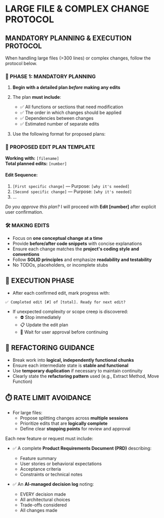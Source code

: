 # LARGE FILE & COMPLEX CHANGE PROTOCOL

## MANDATORY PLANNING & EXECUTION PROTOCOL

When handling large files (>300 lines) or complex changes, follow the protocol below.

### 📌 PHASE 1: MANDATORY PLANNING

1. **Begin with a detailed plan _before_ making any edits**
2. The plan **must include**:

   - ✅ All functions or sections that need modification
   - ✅ The order in which changes should be applied
   - ✅ Dependencies between changes
   - ✅ Estimated number of separate edits

3. Use the following format for proposed plans:

### 🧾 PROPOSED EDIT PLAN TEMPLATE

**Working with:** `[filename]`  
**Total planned edits:** `[number]`

#### Edit Sequence:

1. `[First specific change]` — Purpose: `[why it's needed]`
2. `[Second specific change]` — Purpose: `[why it's needed]`
3. ...

_Do you approve this plan?_ I will proceed with **Edit [number]** after explicit user confirmation.

### 🛠️ MAKING EDITS

- Focus on **one conceptual change at a time**
- Provide **before/after code snippets** with concise explanations
- Ensure each change matches the **project's coding style and conventions**
- Follow **SOLID principles** and emphasize **readability and testability**
- No TODOs, placeholders, or incomplete stubs

## 🚦 EXECUTION PHASE

- After each confirmed edit, mark progress with:

```
✅ Completed edit [#] of [total]. Ready for next edit?
```

- If unexpected complexity or scope creep is discovered:
  - ⛔ Stop immediately
  - 📋 Update the edit plan
  - 📣 Wait for user approval before continuing

## 🔄 REFACTORING GUIDANCE

- Break work into **logical, independently functional chunks**
- Ensure each intermediate state is **stable and functional**
- Use **temporary duplication** if necessary to maintain continuity
- Clearly state the **refactoring pattern** used (e.g., Extract Method, Move Function)

## ⏱️ RATE LIMIT AVOIDANCE

- For large files:
  - Propose splitting changes across **multiple sessions**
  - Prioritize edits that are **logically complete**
  - Define clear **stopping points** for review and approval

Each new feature or request must include:

- ✅ A complete **Product Requirements Document (PRD)** describing:

  - Feature summary
  - User stories or behavioral expectations
  - Acceptance criteria
  - Constraints or technical notes

- ✅ An **AI-managed decision log** noting:
  - EVERY decision made
  - All architectural choices
  - Trade-offs considered
  - All changes made
